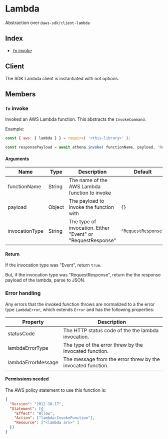 # Lambda

Abstraction over `@aws-sdk/client-lambda`

## Index
- [`fn` invoke](#fn-invoke)

## Client

The SDK Lambda client is instantiated with not options.

## Members

### `fn` invoke

Invoked an AWS Lambda function. This abstracts the `InvokeCommand`.

Example:
```js
const { aws: { lambda } } = require( '<this-library>' );

const responsePayload = await athena.invoke( functionName, payload, 'RequestResponse' );
```

#### Arguments

|Name|Type|Description|Default|
|---|---|---|---|
|functionName|String|The name of the AWS Lambda function to invoke||
|payload|Object|The payload to invoke the function with|`{}`|
|invocationType|String|The type of invocation. Either "Event" or "RequestResponse"|`"RequestResponse"`|

#### Return

If the invocation type was "Event", return `true`.

But, if the invocation type was "RequestResponse", return the the response payload of the lambda, parse to JSON.

### Error handling

Any errors that the invoked function throws are normalized to a the error type `LambdaError`, which extends `Error` and has the following properties:

|Property|Description|
|---|---|
|statusCode|The HTTP status code of the the lambda invocation.|
|lambdaErrorType|The type of the error threw by the invocated function.|
|lambdaErrorMessage|The message from the error threw by the invocated function.|

#### Permissions needed

The AWS policy statement to use this function is:

```json
{
  "Version": "2012-10-17",
  "Statement": [{
    "Effect": "Allow",
    "Action": ["lambda:InvokeFunction"],
    "Resource": ["<lambda arn>" ]
  }]
}
```
